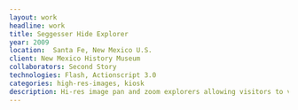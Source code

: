 ```yaml
---
layout: work
headline: work
title: Seggesser Hide Explorer
year: 2009
location:  Santa Fe, New Mexico U.S.
client: New Mexico History Museum
collaborators: Second Story
technologies: Flash, Actionscript 3.0
categories: high-res-images, kiosk
description: Hi-res image pan and zoom explorers allowing visitors to view artifacts in incredible detail
---
```

